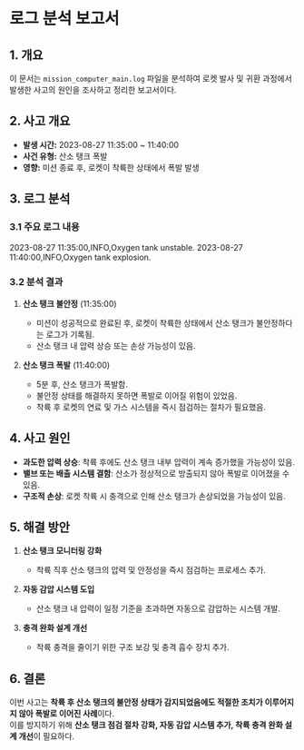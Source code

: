 # 로그 분석 보고서

## 1. 개요
이 문서는 `mission_computer_main.log` 파일을 분석하여 로켓 발사 및 귀환 과정에서 발생한 사고의 원인을 조사하고 정리한 보고서이다.

## 2. 사고 개요
- **발생 시간:** 2023-08-27 11:35:00 ~ 11:40:00
- **사건 유형:** 산소 탱크 폭발
- **영향:** 미션 종료 후, 로켓이 착륙한 상태에서 폭발 발생

## 3. 로그 분석
### 3.1 주요 로그 내용
2023-08-27 11:35:00,INFO,Oxygen tank unstable.
2023-08-27 11:40:00,INFO,Oxygen tank explosion.
### 3.2 분석 결과
1. **산소 탱크 불안정** (11:35:00)  
   - 미션이 성공적으로 완료된 후, 로켓이 착륙한 상태에서 산소 탱크가 불안정하다는 로그가 기록됨.  
   - 산소 탱크 내 압력 상승 또는 손상 가능성이 있음.  

2. **산소 탱크 폭발** (11:40:00)  
   - 5분 후, 산소 탱크가 폭발함.  
   - 불안정 상태를 해결하지 못하면 폭발로 이어질 위험이 있었음.  
   - 착륙 후 로켓의 연료 및 가스 시스템을 즉시 점검하는 절차가 필요했음.  

## 4. 사고 원인
- **과도한 압력 상승**: 착륙 후에도 산소 탱크 내부 압력이 계속 증가했을 가능성이 있음.  
- **밸브 또는 배출 시스템 결함**: 산소가 정상적으로 방출되지 않아 폭발로 이어졌을 수 있음.  
- **구조적 손상**: 로켓 착륙 시 충격으로 인해 산소 탱크가 손상되었을 가능성이 있음.  

## 5. 해결 방안
1. **산소 탱크 모니터링 강화**  
   - 착륙 직후 산소 탱크의 압력 및 안정성을 즉시 점검하는 프로세스 추가.  

2. **자동 감압 시스템 도입**  
   - 산소 탱크 내 압력이 일정 기준을 초과하면 자동으로 감압하는 시스템 개발.  

3. **충격 완화 설계 개선**  
   - 착륙 충격을 줄이기 위한 구조 보강 및 충격 흡수 장치 추가.  

## 6. 결론
이번 사고는 **착륙 후 산소 탱크의 불안정 상태가 감지되었음에도 적절한 조치가 이루어지지 않아 폭발로 이어진 사례**이다.  
이를 방지하기 위해 **산소 탱크 점검 절차 강화, 자동 감압 시스템 추가, 착륙 충격 완화 설계 개선**이 필요하다.
